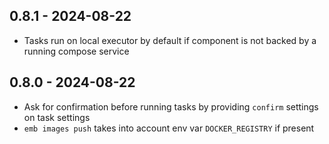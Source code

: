 ## 0.8.1 - 2024-08-22

* Tasks run on local executor by default if component is not backed by a running compose service

## 0.8.0 - 2024-08-22

* Ask for confirmation before running tasks by providing `confirm` settings on task settings
* `emb images push` takes into account env var `DOCKER_REGISTRY` if present
